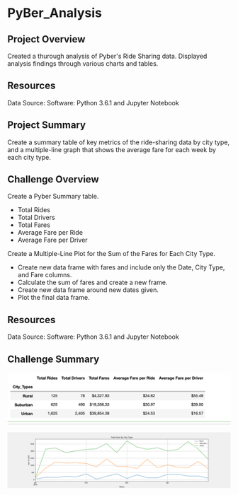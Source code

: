 # PyBer_Analysis

## Project Overview

Created a thurough analysis of Pyber's Ride Sharing data. Displayed analysis findings through various charts and tables. 

## Resources

Data Source: 
Software: Python 3.6.1 and Jupyter Notebook

## Project Summary

Create a summary table of key metrics of the ride-sharing data by city type, and a multiple-line graph that shows the average fare for each week by each city type.

## Challenge Overview

Create a Pyber Summary table.

- Total Rides
- Total Drivers
- Total Fares
- Average Fare per Ride
- Average Fare per Driver

Create a Multiple-Line Plot for the Sum of the Fares for Each City Type.

- Create new data frame with fares and include only the Date, City Type, and Fare columns.
- Calculate the sum of fares and create a new frame.
- Create new data frame around new dates given.
- Plot the final data frame.

## Resources

Data Source: 
Software: Python 3.6.1 and Jupyter Notebook

## Challenge Summary


![Final Table Summary](https://github.com/alyssavonyokes/PyBer_Analysis/blob/master/Analysis/Final%20Table.png)

![Final Multi-Line Plot](https://github.com/alyssavonyokes/PyBer_Analysis/blob/master/Analysis/Fig10.png)
